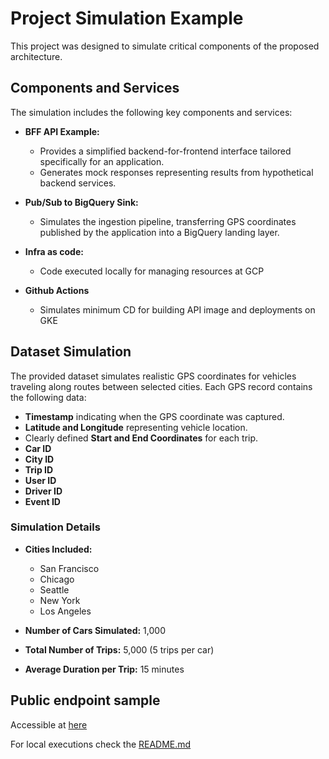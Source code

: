 
# Project Simulation Example

This project was designed to simulate critical components of the proposed architecture.

## Components and Services

The simulation includes the following key components and services:

- **BFF API Example:** 

  - Provides a simplified backend-for-frontend interface tailored specifically for an application.
  - Generates mock responses representing results from hypothetical backend services.
  
- **Pub/Sub to BigQuery Sink:**

  - Simulates the ingestion pipeline, transferring GPS coordinates published by the application into a BigQuery landing layer.

- **Infra as code:**
  - Code executed locally for managing resources at GCP

- **Github Actions**
  - Simulates minimum CD for building API image and deployments on GKE

## Dataset Simulation

The provided dataset simulates realistic GPS coordinates for vehicles traveling along routes between selected cities. Each GPS record contains the following data:

- **Timestamp** indicating when the GPS coordinate was captured.
- **Latitude and Longitude** representing vehicle location.
- Clearly defined **Start and End Coordinates** for each trip.
- **Car ID**
- **City ID**
- **Trip ID**
- **User ID**
- **Driver ID**
- **Event ID**

### Simulation Details

- **Cities Included:**
  - San Francisco
  - Chicago
  - Seattle
  - New York
  - Los Angeles

- **Number of Cars Simulated:** 1,000
- **Total Number of Trips:** 5,000 (5 trips per car)
- **Average Duration per Trip:** 15 minutes

## Public endpoint sample

Accessible at [here](http://35.241.50.52/docs)

For local executions check the [README.md](../../src/README.md)
